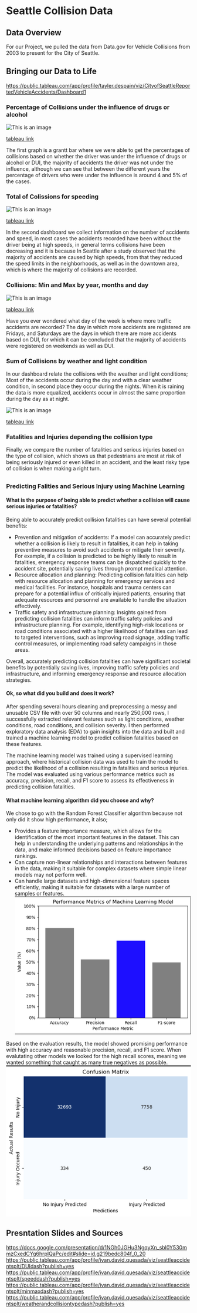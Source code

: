 # Seattle Collision Data


##
## Data Overview
For our Project, we pulled the data from Data.gov for Vehicle Collisions from 2003 to present for the City of Seattle. 

## Bringing our Data to Life


https://public.tableau.com/app/profile/tayler.despain/viz/CityofSeattleReportedVehicleAccidents/Dashboard1

### Percentage of Collisions under the influence of drugs or alcohol

![This is an image](https://i.pinimg.com/originals/db/b8/d8/dbb8d8db43bdedfcbf5c97cb2370934e.png)

[tableau link](https://public.tableau.com/app/profile/ivan.david.quesada/viz/seattleaccidentsplt/DUIdash?publish=yes)

The first graph is a grantt bar where we were able to get the percentages of collisions based on whether the driver was under the influence of drugs or alcohol or DUI, the majority of accidents the driver was not under the influence, although we can see that between the different years the percentage of drivers who were under the influence is around 4 and 5% of the cases.

### Total of Colissions for speeding

![This is an image](https://i.pinimg.com/originals/13/f8/9f/13f89ffce49b020b47369f1e4082ea1b.png)

[tableau link](https://public.tableau.com/app/profile/ivan.david.quesada/viz/seattleaccidentsplt/speeddash?publish=yes)

In the second dashboard we collect information on the number of accidents and speed, in most cases the accidents recorded have been without the driver being at high speeds, in general terms collisions have been decreasing and it is because In Seattle after a study observed that the majority of accidents are caused by high speeds, from that they reduced the speed limits in the neighborhoods, as well as in the downtown area, which is where the majority of collisions are recorded.

### Collisions: Min and Max by year, months and day

![This is an image](https://i.pinimg.com/originals/ca/84/c8/ca84c80e14903afe33f9d938f5585d1a.png)

[tableau link](https://public.tableau.com/app/profile/ivan.david.quesada/viz/seattleaccidentsplt/minmaxdash?publish=yes)

Have you ever wondered what day of the week is where more traffic accidents are recorded? The day in which more accidents are registered are Fridays, and Saturdays are the days in which there are more accidents based on DUI, for which it can be concluded that the majority of accidents were registered on weekends as well as DUI.

### Sum of Collisions by weather and light condition

In our dashboard relate the collisions with the weather and light conditions; Most of the accidents occur during the day and with a clear weather condition, in second place they occur during the nights. When it is raining the data is more equalized, accidents occur in almost the same proportion during the day as at night.

![This is an image](https://i.pinimg.com/originals/63/7e/2a/637e2ad079d98d7da28d845e55496d29.png)

[tableau link](https://public.tableau.com/app/profile/ivan.david.quesada/viz/seattleaccidentsplt/weatherandcollisiontypedash?publish=yes)

### Fatalities and Injuries depending the collision type

Finally, we compare the number of fatalities and serious injuries based on the type of collision, which shows us that pedestrians are most at risk of being seriously injured or even killed in an accident, and the least risky type of collision is when making a right turn.


##

### Predicting Falities and Serious Injury using Machine Learning

#### What is the purpose of being able to predict whether a collision will cause serious injuries or fatalities?
Being able to accurately predict collision fatalities can have several potential benefits:

* Prevention and mitigation of accidents: If a model can accurately predict whether a collision is likely to result in fatalities, it can help in taking preventive measures to avoid such accidents or mitigate their severity. For example, if a collision is predicted to be highly likely to result in fatalities, emergency response teams can be dispatched quickly to the accident site, potentially saving lives through prompt medical attention.
* Resource allocation and planning: Predicting collision fatalities can help with resource allocation and planning for emergency services and medical facilities. For instance, hospitals and trauma centers can prepare for a potential influx of critically injured patients, ensuring that adequate resources and personnel are available to handle the situation effectively.
* Traffic safety and infrastructure planning: Insights gained from predicting collision fatalities can inform traffic safety policies and infrastructure planning. For example, identifying high-risk locations or road conditions associated with a higher likelihood of fatalities can lead to targeted interventions, such as improving road signage, adding traffic control measures, or implementing road safety campaigns in those areas.

Overall, accurately predicting collision fatalities can have significant societal benefits by potentially saving lives, improving traffic safety policies and infrastructure, and informing emergency response and resource allocation strategies.

#### Ok, so what did you build and does it work?
After spending several hours cleaning and preprocessing a messy and unusable CSV file with over 50 columns and nearly 250,000 rows, I successfully extracted relevant features such as light conditions, weather conditions, road conditions, and collision severity. I then performed exploratory data analysis (EDA) to gain insights into the data and built and trained a machine learning model to predict collision fatalities based on these features. 

The machine learning model was trained using a supervised learning approach, where historical collision data was used to train the model to predict the likelihood of a collision resulting in fatalities and serious injuries. The model was evaluated using various performance metrics such as accuracy, precision, recall, and F1 score to assess its effectiveness in predicting collision fatalities.

#### What machine learning algorithm did you choose and why?
We chose to go with the Random Forest Classifier algorithm because not only did it show high performance, it also;
* Provides a feature importance measure, which allows for the identification of the most important features in the dataset. This can help in understanding the underlying patterns and relationships in the data, and make informed decisions based on feature importance rankings. 
* Can capture non-linear relationships and interactions between features in the data, making it suitable for complex datasets where simple linear models may not perform well.
* Can handle large datasets and high-dimensional feature spaces efficiently, making it suitable for datasets with a large number of samples or features.
![Alt text](images/ml_performance_metrics.png)

Based on the evaluation results, the model showed promising performance with high accuracy and reasonable precision, recall, and F1 score. When evalutating other models we looked for the high recall scores, meaning we wanted something that caught as many true negatives as possible.
![Alt text](images/ml_bfc_confusion_matrix.png)

## Presntation Slides and Sources
https://docs.google.com/presentation/d/1NGh0JGHu3NgqyXn_sbl0Y530mmzCxedCYg6hrpIQaPc/edit#slide=id.g219bedc804f_0_20
https://public.tableau.com/app/profile/ivan.david.quesada/viz/seattleaccidentsplt/DUIdash?publish=yes
https://public.tableau.com/app/profile/ivan.david.quesada/viz/seattleaccidentsplt/speeddash?publish=yes
https://public.tableau.com/app/profile/ivan.david.quesada/viz/seattleaccidentsplt/minmaxdash?publish=yes
https://public.tableau.com/app/profile/ivan.david.quesada/viz/seattleaccidentsplt/weatherandcollisiontypedash?publish=yes

